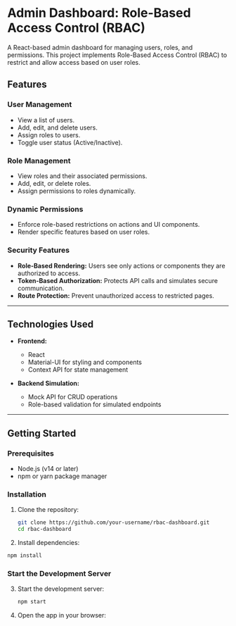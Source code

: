 # **Admin Dashboard: Role-Based Access Control (RBAC)**

A React-based admin dashboard for managing users, roles, and permissions. This project implements Role-Based Access Control (RBAC) to restrict and allow access based on user roles.

## **Features**

### **User Management**
- View a list of users.
- Add, edit, and delete users.
- Assign roles to users.
- Toggle user status (Active/Inactive).

### **Role Management**
- View roles and their associated permissions.
- Add, edit, or delete roles.
- Assign permissions to roles dynamically.

### **Dynamic Permissions**
- Enforce role-based restrictions on actions and UI components.
- Render specific features based on user roles.

### **Security Features**
- **Role-Based Rendering:** Users see only actions or components they are authorized to access.
- **Token-Based Authorization:** Protects API calls and simulates secure communication.
- **Route Protection:** Prevent unauthorized access to restricted pages.

---

## **Technologies Used**

- **Frontend:**
  - React
  - Material-UI for styling and components
  - Context API for state management

- **Backend Simulation:**
  - Mock API for CRUD operations
  - Role-based validation for simulated endpoints

---

## **Getting Started**

### Prerequisites

- Node.js (v14 or later)
- npm or yarn package manager

### Installation

1. Clone the repository:
   ```bash
   git clone https://github.com/your-username/rbac-dashboard.git
   cd rbac-dashboard
2. Install dependencies:
  ```bash
  npm install
  ```
### Start the Development Server

3. Start the development server:
   ```bash
   npm start

4. Open the app in your browser:

